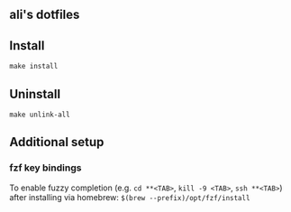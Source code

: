 ## ali's dotfiles

## Install
`make install`

## Uninstall

`make unlink-all`

## Additional setup

### fzf key bindings
To enable fuzzy completion (e.g. `cd **<TAB>`, `kill -9 <TAB>`, `ssh **<TAB>`) after installing via homebrew: `$(brew --prefix)/opt/fzf/install`
